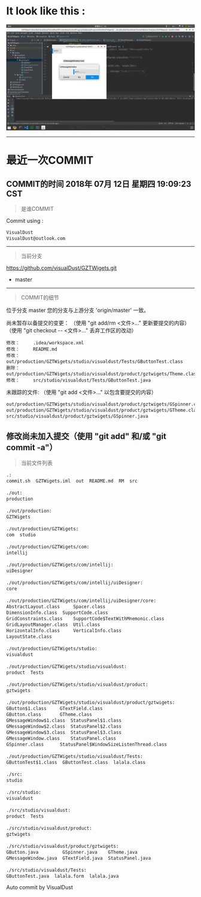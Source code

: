 
# It look like this :

![aaa](https://github.com/visualDust/WikiMediaURL/blob/master/GZTWigets/TestShot.png)

---

# 最近一次COMMIT

COMMIT的时间
2018年 07月 12日 星期四 19:09:23 CST
---
> 是谁COMMIT

Commit using :
```
VisualDust
VisualDust@outlook.com
```
---
> 当前分支

https://github.com/visualDust/GZTWigets.git
* master

---
> COMMIT的细节

位于分支 master
您的分支与上游分支 'origin/master' 一致。

尚未暂存以备提交的变更：
  （使用 "git add/rm <文件>..." 更新要提交的内容）
  （使用 "git checkout -- <文件>..." 丢弃工作区的改动）

	修改：     .idea/workspace.xml
	修改：     README.md
	修改：     out/production/GZTWigets/studio/visualdust/Tests/GButtonTest.class
	删除：     out/production/GZTWigets/studio/visualdust/product/gztwigets/Theme.class
	修改：     src/studio/visualdust/Tests/GButtonTest.java

未跟踪的文件:
  （使用 "git add <文件>..." 以包含要提交的内容）

	out/production/GZTWigets/studio/visualdust/product/gztwigets/GSpinner.class
	out/production/GZTWigets/studio/visualdust/product/gztwigets/GTheme.class
	src/studio/visualdust/product/gztwigets/GSpinner.java

修改尚未加入提交（使用 "git add" 和/或 "git commit -a"）
---
> 当前文件列表

```
.:
commit.sh  GZTWigets.iml  out  README.md  RM  src

./out:
production

./out/production:
GZTWigets

./out/production/GZTWigets:
com  studio

./out/production/GZTWigets/com:
intellij

./out/production/GZTWigets/com/intellij:
uiDesigner

./out/production/GZTWigets/com/intellij/uiDesigner:
core

./out/production/GZTWigets/com/intellij/uiDesigner/core:
AbstractLayout.class	 Spacer.class
DimensionInfo.class	 SupportCode.class
GridConstraints.class	 SupportCode$TextWithMnemonic.class
GridLayoutManager.class  Util.class
HorizontalInfo.class	 VerticalInfo.class
LayoutState.class

./out/production/GZTWigets/studio:
visualdust

./out/production/GZTWigets/studio/visualdust:
product  Tests

./out/production/GZTWigets/studio/visualdust/product:
gztwigets

./out/production/GZTWigets/studio/visualdust/product/gztwigets:
GButton$1.class		GTextField.class
GButton.class		GTheme.class
GMessageWindow$1.class	StatusPanel$1.class
GMessageWindow$2.class	StatusPanel$2.class
GMessageWindow$3.class	StatusPanel$3.class
GMessageWindow.class	StatusPanel.class
GSpinner.class		StatusPanel$WindowSizeListenThread.class

./out/production/GZTWigets/studio/visualdust/Tests:
GButtonTest$1.class  GButtonTest.class	lalala.class

./src:
studio

./src/studio:
visualdust

./src/studio/visualdust:
product  Tests

./src/studio/visualdust/product:
gztwigets

./src/studio/visualdust/product/gztwigets:
GButton.java	     GSpinner.java    GTheme.java
GMessageWindow.java  GTextField.java  StatusPanel.java

./src/studio/visualdust/Tests:
GButtonTest.java  lalala.form  lalala.java
```

Auto commit by VisualDust
